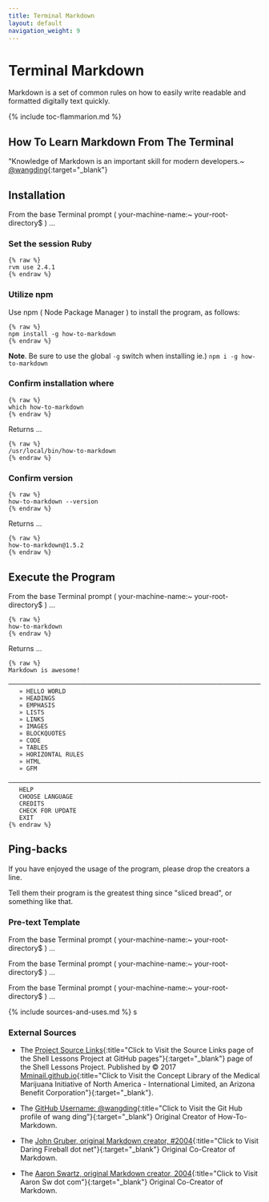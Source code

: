 ```yaml
---
title: Terminal Markdown
layout: default
navigation_weight: 9
---
```

# Terminal Markdown

Markdown is a set of common rules on how to easily write readable and formatted digitally text quickly.

{% include toc-flammarion.md %}

## How To Learn Markdown From The Terminal

"Knowledge of Markdown is an important skill for modern developers.~ [@wangding](https://www.github.com/wangding){:target="_blank"}

## Installation

From the base Terminal prompt ( your-machine-name:~ your-root-directory$ ) ...

### Set the session Ruby

```liquid
{% raw %}
rvm use 2.4.1
{% endraw %}
```

### Utilize npm

Use npm ( Node Package Manager ) to install the program, as follows:

```liquid
{% raw %}
npm install -g how-to-markdown
{% endraw %}
```

**Note**. Be sure to use the global `-g` switch when installing ie.) `npm i -g how-to-markdown`

### Confirm installation where

```liquid
{% raw %}
which how-to-markdown
{% endraw %}
```

Returns ...

```liquid
{% raw %}
/usr/local/bin/how-to-markdown
{% endraw %}
```

### Confirm version

```liquid
{% raw %}
how-to-markdown --version
{% endraw %}
```

Returns ...

```liquid
{% raw %}
how-to-markdown@1.5.2
{% endraw %}
```

## Execute the Program

From the base Terminal prompt ( your-machine-name:~ your-root-directory$ ) ...

```liquid
{% raw %}
how-to-markdown
{% endraw %}
```

Returns ...

```liquid
{% raw %}
Markdown is awesome!
   ─────────────────────────────────────────────────────────────────────────
   » HELLO WORLD
   » HEADINGS
   » EMPHASIS
   » LISTS
   » LINKS
   » IMAGES
   » BLOCKQUOTES
   » CODE
   » TABLES
   » HORIZONTAL RULES
   » HTML
   » GFM
   ─────────────────────────────────────────────────────────────────────────
   HELP
   CHOOSE LANGUAGE
   CREDITS
   CHECK FOR UPDATE
   EXIT
{% endraw %}
```

## Ping-backs

If you have enjoyed the usage of the program, please drop the creators a line.

Tell them their program is the greatest thing since "sliced bread", or something like that.

### Pre-text Template

From the base Terminal prompt ( your-machine-name:~ your-root-directory$ ) ...

From the base Terminal prompt ( your-machine-name:~ your-root-directory$ ) ...

From the base Terminal prompt ( your-machine-name:~ your-root-directory$ ) ...

{% include sources-and-uses.md %}
s
### External Sources

- The [Project Source Links](https://mminail.github.io/Shell/Source-Shell-Links.htm){:title="Click to Visit the Source Links page of the Shell Lessons Project at GitHub pages"}{:target="_blank"} page of the Shell Lessons Project. Published by © 2017 [Mminail.github.io](https://mminail.github.io/){:title="Click to Visit the Concept Library of the Medical Marijuana Initiative of North America - International Limited, an Arizona Benefit Corporation"}{:target="_blank"}.

- The [GitHub Username: @wangding](https://www.github.com/wangding){:title="Click to Visit the Git Hub profile of wang ding"}{:target="_blank"} Original Creator of How-To-Markdown.

- The [John Gruber, original Markdown creator, #2004](http://daringfireball.net/){:title="Click to Visit Daring Fireball dot net"}{:target="_blank"} Original Co-Creator of Markdown.

- The [Aaron Swartz, original Markdown creator, 2004](http://www.aaronsw.com/){:title="Click to Visit Aaron Sw dot com"}{:target="_blank"} Original Co-Creator of Markdown.
